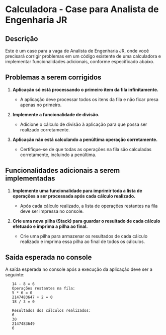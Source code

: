 # Calculadora - Case para Analista de Engenharia JR

## Descrição

Este é um case para a vaga de Analista de Engenharia JR, onde você precisará corrigir problemas em um código existente de uma calculadora e implementar funcionalidades adicionais, conforme especificado abaixo.

## Problemas a serem corrigidos

1. **Aplicação só está processando o primeiro item da fila infinitamente.**
   - A aplicação deve processar todos os itens da fila e não ficar presa apenas no primeiro.

2. **Implemente a funcionalidade de divisão.**
   - Adicione o cálculo de divisão à aplicação para que possa ser realizado corretamente.

3. **Aplicação não está calculando a penúltima operação corretamente.**
   - Certifique-se de que todas as operações na fila são calculadas corretamente, incluindo a penúltima.

## Funcionalidades adicionais a serem implementadas

1. **Implemente uma funcionalidade para imprimir toda a lista de operações a ser processada após cada cálculo realizado.**
   - Após cada cálculo realizado, a lista de operações restantes na fila deve ser impressa no console.

2. **Crie uma nova pilha (Stack) para guardar o resultado de cada cálculo efetuado e imprima a pilha ao final.**
   - Crie uma pilha para armazenar os resultados de cada cálculo realizado e imprima essa pilha ao final de todos os cálculos.

## Saída esperada no console

A saída esperada no console após a execução da aplicação deve ser a seguinte:

```
   14 - 8 = 6
   Operações restantes na fila:
   5 * 6 = 0
   2147483647 + 2 = 0
   18 / 3 = 0

   Resultados dos cálculos realizados:
   6
   30
   2147483649
   6
```
